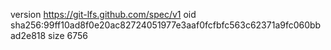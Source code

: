 version https://git-lfs.github.com/spec/v1
oid sha256:99ff10ad8f0e20ac82724051977e3aaf0fcfbfc563c62371a9fc060bbad2e818
size 6756
